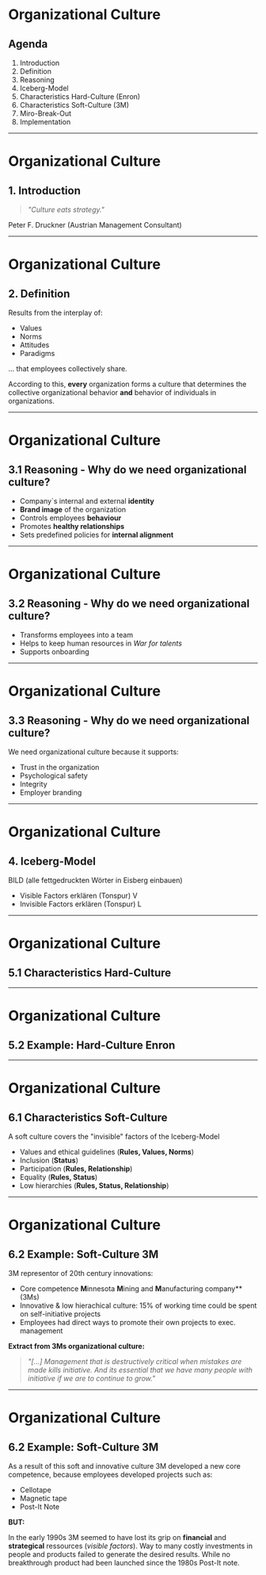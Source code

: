 # Organizational Culture

## Agenda

1. Introduction
2. Definition
3. Reasoning
4. Iceberg-Model
5. Characteristics Hard-Culture (Enron)
6. Characteristics Soft-Culture (3M)
7. Miro-Break-Out
8. Implementation

---

# Organizational Culture

## 1. Introduction

> _"Culture eats strategy."_

Peter F. Druckner (Austrian Management Consultant)

---

# Organizational Culture

## 2. Definition

Results from the interplay of:

- Values
- Norms
- Attitudes
- Paradigms

... that employees collectively share.

According to this, **every** organization forms a culture that determines the collective organizational behavior **and** behavior of individuals in organizations.

---

# Organizational Culture

## 3.1 Reasoning - Why do we need organizational culture?

- Company`s internal and external **identity**
- **Brand image** of the organization
- Controls employees **behaviour**
- Promotes **healthy relationships**
- Sets predefined policies for **internal alignment**

---

# Organizational Culture

## 3.2 Reasoning - Why do we need organizational culture?

- Transforms employees into a team
- Helps to keep human resources in _War for talents_
- Supports onboarding

---

# Organizational Culture

## 3.3 Reasoning - Why do we need organizational culture?

We need organizational culture because it supports:

- Trust in the organization
- Psychological safety
- Integrity
- Employer branding

---

# Organizational Culture

## 4. Iceberg-Model

BILD
(alle fettgedruckten Wörter in Eisberg einbauen)

- Visible Factors erklären (Tonspur) V
- Invisible Factors erklären (Tonspur) L

---

# Organizational Culture

## 5.1 Characteristics Hard-Culture

---

# Organizational Culture

## 5.2 Example: Hard-Culture Enron

---

# Organizational Culture

## 6.1 Characteristics Soft-Culture

A soft culture covers the "invisible" factors of the Iceberg-Model

- Values and ethical guidelines (**Rules, Values, Norms**)
- Inclusion (**Status**)
- Participation (**Rules, Relationship**)
- Equality (**Rules, Status**)
- Low hierarchies (**Rules, Status, Relationship**)

---

# Organizational Culture

## 6.2 Example: Soft-Culture 3M

3M representor of 20th century innovations:

- Core competence **M**innesota **M**ining and **M**anufacturing company\*\* (3Ms)
- Innovative & low hierachical culture: 15% of working time could be spent on self-initiative projects
- Employees had direct ways to promote their own projects to exec. management

**Extract from 3Ms organizational culture:**

> _"[…] Management that is destructively critical when mistakes are made kills initiative. And its essential that we have many people with initiative if we are to continue to grow."_

---

# Organizational Culture

## 6.2 Example: Soft-Culture 3M

As a result of this soft and innovative culture 3M developed a new core competence, because employees developed projects such as:

- Cellotape
- Magnetic tape
- Post-It Note

**BUT:**

In the early 1990s 3M seemed to have lost its grip on **financial** and **strategical** ressources (_visible factors_). Way to many costly investments in people and products failed to generate the desired results. While no breakthrough product had been launched since the 1980s Post-It note.
